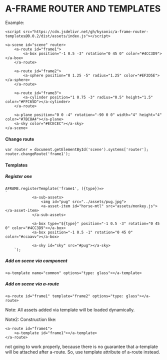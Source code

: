# A-FRAME ROUTER AND TEMPLATES

Example:  

    <script src="https://cdn.jsdelivr.net/gh/kysonic/a-frame-router-templates@0.0.2/dist/assets/index.js"></script>
    
    <a-scene id="scene" router>
        <a-route id="frame1">
            <a-box position="-1 0.5 -3" rotation="0 45 0" color="#4CC3D9"></a-box>
        </a-route>
    
        <a-route id="frame2">
            <a-sphere position="0 1.25 -5" radius="1.25" color="#EF2D5E"></a-sphere>
        </a-route>
    
        <a-route id="frame3">
            <a-cylinder position="1 0.75 -3" radius="0.5" height="1.5" color="#FFC65D"></a-cylinder>
        </a-route>
    
        <a-plane position="0 0 -4" rotation="-90 0 0" width="4" height="4" color="#7BC8A4"></a-plane>
        <a-sky color="#ECECEC"></a-sky>
    </a-scene>    
#### Change route 

    var router = document.getElementById('scene').systems['router'];
    router.changeRoute('frame1');
    
#### Templates

##### Register one    

    AFRAME.registerTemplate('frame1', ({type})=> 
    `  
                <a-sub-assets>
                    <img id="pug" src="../assets/pug.jpg">
                    <a-asset-item id="horse-mtl" src="assets/monkey.js"></a-asset-item>
                </a-sub-assets>
        
                <a-box type="${type}" position="-1 0.5 -3" rotation="0 45 0" color="#4CC3D9"></a-box>
                <a-box position="-1 0.5 -1" rotation="0 45 0" color="#ccaavv"></a-box>
        
                <a-sky id="sky" src="#pug"></a-sky>
        `);
    
##### Add on scene via component 

    <a-template name="common" options="type: glass"></a-template>
    
##### Add on scene via a-route     
     
    <a-route id="frame1" template="frame2" options="type: glass"></a-route> 
    
Note: All assets added via template will be loaded dynamically.
 
Note2: Construction like: 

    <a-route id="frame1">
        <a-template id="frame1"></a-template>
    </a-route> 
    
not going to work properly, because there is no guarantee that a-template 
will be attached after a-route. So, use template attribute of a-route instead.    
    
